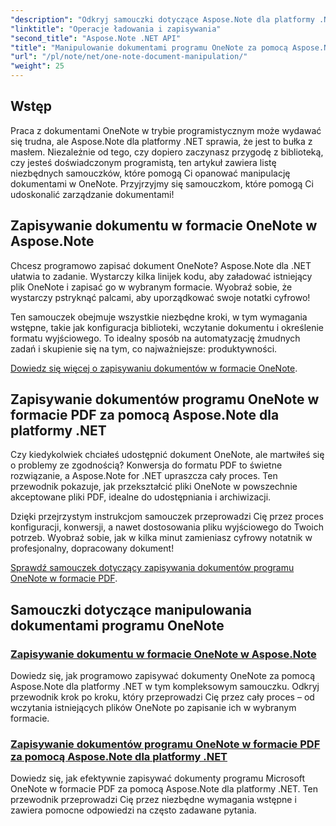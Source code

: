 ```yaml
---
"description": "Odkryj samouczki dotyczące Aspose.Note dla platformy .NET, skupiające się na tworzeniu, zapisywaniu i konwertowaniu dokumentów programu OneNote, z praktycznymi, łatwymi do zrozumienia przykładami i odpowiedziami na często zadawane pytania."
"linktitle": "Operacje ładowania i zapisywania"
"second_title": "Aspose.Note .NET API"
"title": "Manipulowanie dokumentami programu OneNote za pomocą Aspose.Note dla platformy .NET"
"url": "/pl/note/net/one-note-document-manipulation/"
"weight": 25
---
```


## Wstęp

Praca z dokumentami OneNote w trybie programistycznym może wydawać się trudna, ale Aspose.Note dla platformy .NET sprawia, że jest to bułka z masłem. Niezależnie od tego, czy dopiero zaczynasz przygodę z biblioteką, czy jesteś doświadczonym programistą, ten artykuł zawiera listę niezbędnych samouczków, które pomogą Ci opanować manipulację dokumentami w OneNote. Przyjrzyjmy się samouczkom, które pomogą Ci udoskonalić zarządzanie dokumentami!

## Zapisywanie dokumentu w formacie OneNote w Aspose.Note  

Chcesz programowo zapisać dokument OneNote? Aspose.Note dla .NET ułatwia to zadanie. Wystarczy kilka linijek kodu, aby załadować istniejący plik OneNote i zapisać go w wybranym formacie. Wyobraź sobie, że wystarczy pstryknąć palcami, aby uporządkować swoje notatki cyfrowo!  

Ten samouczek obejmuje wszystkie niezbędne kroki, w tym wymagania wstępne, takie jak konfiguracja biblioteki, wczytanie dokumentu i określenie formatu wyjściowego. To idealny sposób na automatyzację żmudnych zadań i skupienie się na tym, co najważniejsze: produktywności.  

[Dowiedz się więcej o zapisywaniu dokumentów w formacie OneNote](./saving-document-to-one-note-format/).  

## Zapisywanie dokumentów programu OneNote w formacie PDF za pomocą Aspose.Note dla platformy .NET  

Czy kiedykolwiek chciałeś udostępnić dokument OneNote, ale martwiłeś się o problemy ze zgodnością? Konwersja do formatu PDF to świetne rozwiązanie, a Aspose.Note for .NET upraszcza cały proces. Ten przewodnik pokazuje, jak przekształcić pliki OneNote w powszechnie akceptowane pliki PDF, idealne do udostępniania i archiwizacji.  

Dzięki przejrzystym instrukcjom samouczek przeprowadzi Cię przez proces konfiguracji, konwersji, a nawet dostosowania pliku wyjściowego do Twoich potrzeb. Wyobraź sobie, jak w kilka minut zamieniasz cyfrowy notatnik w profesjonalny, dopracowany dokument!  

[Sprawdź samouczek dotyczący zapisywania dokumentów programu OneNote w formacie PDF](./saving-one-note-document-pdf/).  

## Samouczki dotyczące manipulowania dokumentami programu OneNote
### [Zapisywanie dokumentu w formacie OneNote w Aspose.Note](./saving-document-to-one-note-format/)
Dowiedz się, jak programowo zapisywać dokumenty OneNote za pomocą Aspose.Note dla platformy .NET w tym kompleksowym samouczku. Odkryj przewodnik krok po kroku, który przeprowadzi Cię przez cały proces – od wczytania istniejących plików OneNote po zapisanie ich w wybranym formacie.
### [Zapisywanie dokumentów programu OneNote w formacie PDF za pomocą Aspose.Note dla platformy .NET](./saving-one-note-document-pdf/)
Dowiedz się, jak efektywnie zapisywać dokumenty programu Microsoft OneNote w formacie PDF za pomocą Aspose.Note dla platformy .NET. Ten przewodnik przeprowadzi Cię przez niezbędne wymagania wstępne i zawiera pomocne odpowiedzi na często zadawane pytania.